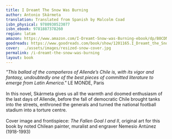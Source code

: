 ```yaml
---
title: I Dreamt The Snow Was Burning
author: Antonio Skármeta
translation: Translated from Spanish by Malcolm Coad
isbn_physical: 9780930523077
isbn_ebook: 9781887378260
region: latam
amazon: https://www.amazon.com/I-Dreamt-Snow-was-Burning-ebook/dp/B0CDNN856Z/ref=sr_1_11?qid=1692286373&refinements=p_27%3AAntonio+Sk%C3%A1rmeta&s=digital-text&sr=1-11)
goodreads: https://www.goodreads.com/book/show/1201165.I_Dreamt_the_Snow_was_Burning
cover:  ./assets/images/resized-snow-cover.jpg
permalink: /i-dreamt-the-snow-was-burning
layout: book
---
```

*"This ballad of the compañeros of Allende’s Chile is, with its vigor and fantasy, undoubtedly one of the best pieces of committed literature to emerge from Latin America."* LE MONDE, Paris
<br><br>
In this novel, Skármeta gives us all the warmth and doomed enthusiasm of the last days of Allende, before the fall of democratic Chile brought tanks into the streets, enthroned the generals and turned the national football stadium into a torture centre.
<br><br>
Cover image and frontispiece: *The Fallen Goal I and II*, original art for this book by noted Chilean painter, muralist and engraver Nemesio Antúnez (1918-1993)
